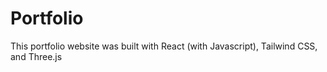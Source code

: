 # Portfolio
 This portfolio website was built with React (with Javascript), Tailwind CSS, and Three.js

